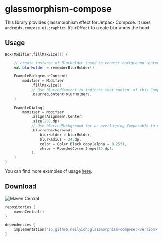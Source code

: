 # glassmorphism-compose
This library provides glassmorphism effect for Jetpack Compose. It uses `androidx.compose.ui.graphics.BlurEffect` to create blur under the hood.

## Usage
```kotlin
Box(Modifier.fillMaxSize()) {

    // create instance of BlurHolder (used to connect background content with overlapping content)
    val blurHolder = rememberBlurHolder()

    ExampleBackgroundContent(
        modifier = Modifier
            .fillMaxSize()
            // Use blurredContent to indicate that content of this Composable must be blurred where it is overlapped
            .blurredContent(blurHolder),
    )

    ExampleDialog(
        modifier = Modifier
            .align(Alignment.Center)
            .size(200.dp)
            // Use blurredBackground for an overlapping Composable to make its background blurred
            .blurredBackground(
                blurHolder = blurHolder,
                blurRadius = 24.dp,
                color = Color.Black.copy(alpha = 0.25f),
                shape = RoundedCornerShape(16.dp),
            ),
    )
}
```

You can find more examples of usage [here](samples/src/commonMain/kotlin/io/github/neilyich/glassmorphism/examples).

## Download

![Maven Central](https://img.shields.io/maven-central/v/io.github.neilyich/glassmorphism-compose)

```kotlin
repositories {
    mavenCentral()
}

dependencies {
    implementation("io.github.neilyich:glassmorphism-compose:<version>")
}
```